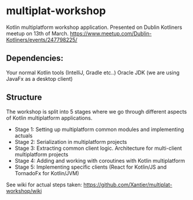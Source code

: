 # multiplat-workshop

Kotlin multiplatform workshop application. Presented on Dublin Kotliners meetup on 13th of March. https://www.meetup.com/Dublin-Kotliners/events/247798225/



## Dependencies:
Your normal Kotlin tools (IntelliJ, Gradle etc..)
Oracle JDK (we are using JavaFx as a desktop client)

## Structure

The workshop is split into 5 stages where we go through different aspects of Kotlin multiplatform applications.

* Stage 1: Setting up multiplatform common modules and implementing actuals
* Stage 2: Serialization in multiplatform projects
* Stage 3: Extracting common client logic. Architecture for multi-client multiplatform projects
* Stage 4: Adding and working with coroutines with Kotlin multiplatform
* Stage 5: Implementing specific clients (React for Kotlin/JS and TornadoFx for Kotlin/JVM)


See wiki for actual steps taken: 
https://github.com/Xantier/multiplat-workshop/wiki
